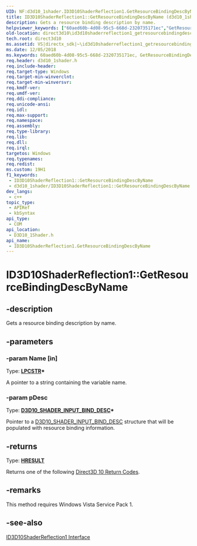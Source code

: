 ```yaml
---
UID: NF:d3d10_1shader.ID3D10ShaderReflection1.GetResourceBindingDescByName
title: ID3D10ShaderReflection1::GetResourceBindingDescByName (d3d10_1shader.h)
description: Gets a resource binding description by name.
helpviewer_keywords: ["60aed60b-4d08-95c5-668d-2320735171ec","GetResourceBindingDescByName","GetResourceBindingDescByName method [Direct3D 10]","GetResourceBindingDescByName method [Direct3D 10]","ID3D10ShaderReflection1 interface","ID3D10ShaderReflection1 interface [Direct3D 10]","GetResourceBindingDescByName method","ID3D10ShaderReflection1.GetResourceBindingDescByName","ID3D10ShaderReflection1::GetResourceBindingDescByName","d3d10_1shader/ID3D10ShaderReflection1::GetResourceBindingDescByName","direct3d10.id3d10shaderreflection1_getresourcebindingdescbyname"]
old-location: direct3d10\id3d10shaderreflection1_getresourcebindingdescbyname.htm
tech.root: direct3d10
ms.assetid: VS|directx_sdk|~\id3d10shaderreflection1_getresourcebindingdescbyname.htm
ms.date: 12/05/2018
ms.keywords: 60aed60b-4d08-95c5-668d-2320735171ec, GetResourceBindingDescByName, GetResourceBindingDescByName method [Direct3D 10], GetResourceBindingDescByName method [Direct3D 10],ID3D10ShaderReflection1 interface, ID3D10ShaderReflection1 interface [Direct3D 10],GetResourceBindingDescByName method, ID3D10ShaderReflection1.GetResourceBindingDescByName, ID3D10ShaderReflection1::GetResourceBindingDescByName, d3d10_1shader/ID3D10ShaderReflection1::GetResourceBindingDescByName, direct3d10.id3d10shaderreflection1_getresourcebindingdescbyname
req.header: d3d10_1shader.h
req.include-header: 
req.target-type: Windows
req.target-min-winverclnt: 
req.target-min-winversvr: 
req.kmdf-ver: 
req.umdf-ver: 
req.ddi-compliance: 
req.unicode-ansi: 
req.idl: 
req.max-support: 
req.namespace: 
req.assembly: 
req.type-library: 
req.lib: 
req.dll: 
req.irql: 
targetos: Windows
req.typenames: 
req.redist: 
ms.custom: 19H1
f1_keywords:
 - ID3D10ShaderReflection1::GetResourceBindingDescByName
 - d3d10_1shader/ID3D10ShaderReflection1::GetResourceBindingDescByName
dev_langs:
 - c++
topic_type:
 - APIRef
 - kbSyntax
api_type:
 - COM
api_location:
 - D3D10_1Shader.h
api_name:
 - ID3D10ShaderReflection1.GetResourceBindingDescByName
---
```


# ID3D10ShaderReflection1::GetResourceBindingDescByName


## -description

Gets a resource binding description by name.

## -parameters

### -param Name [in]

Type: <b><a href="/windows/desktop/WinProg/windows-data-types">LPCSTR</a>*</b>

A pointer to a string containing the variable name.

### -param pDesc

Type: <b><a href="/windows/win32/api/d3d10shader/ns-d3d10shader-d3d10_shader_input_bind_desc">D3D10_SHADER_INPUT_BIND_DESC</a>*</b>

Pointer to a <a href="/windows/win32/api/d3d10shader/ns-d3d10shader-d3d10_shader_input_bind_desc">D3D10_SHADER_INPUT_BIND_DESC</a> structure that will be populated with resource binding information.

## -returns

Type: <b><a href="/windows/win32/com/structure-of-com-error-codes">HRESULT</a></b>

Returns one of the following <a href="/windows/desktop/direct3d10/d3d10-graphics-reference-returnvalues">Direct3D 10 Return Codes</a>.

## -remarks

This method requires Windows Vista Service Pack 1.

## -see-also

<a href="/windows/desktop/api/d3d10_1shader/nn-d3d10_1shader-id3d10shaderreflection1">ID3D10ShaderReflection1 Interface</a>